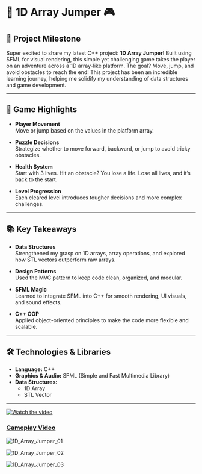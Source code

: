 # 🚀 1D Array Jumper 🎮

## 🌟 Project Milestone

Super excited to share my latest C++ project: **1D Array Jumper**! Built using SFML for visual rendering, this simple yet challenging game takes the player on an adventure across a 1D array-like platform. The goal? Move, jump, and avoid obstacles to reach the end! This project has been an incredible learning journey, helping me solidify my understanding of data structures and game development.

---

## 🎯 Game Highlights

- **Player Movement**  
  Move or jump based on the values in the platform array.

- **Puzzle Decisions**  
  Strategize whether to move forward, backward, or jump to avoid tricky obstacles.

- **Health System**  
  Start with 3 lives. Hit an obstacle? You lose a life. Lose all lives, and it’s back to the start.

- **Level Progression**  
  Each cleared level introduces tougher decisions and more complex challenges.

---

## 📚 Key Takeaways

- **Data Structures**  
  Strengthened my grasp on 1D arrays, array operations, and explored how STL vectors outperform raw arrays.

- **Design Patterns**  
  Used the MVC pattern to keep code clean, organized, and modular.

- **SFML Magic**  
  Learned to integrate SFML into C++ for smooth rendering, UI visuals, and sound effects.

- **C++ OOP**  
  Applied object-oriented principles to make the code more flexible and scalable.

---

## 🛠️ Technologies & Libraries

- **Language:** C++  
- **Graphics & Audio:** SFML (Simple and Fast Multimedia Library)  
- **Data Structures:**  
  - 1D Array  
  - STL Vector  

---

[![Watch the video](https://img.youtube.com/vi/IVSUP6pYOOg/maxresdefault.jpg)](https://youtu.be/IVSUP6pYOOg)

### [Gameplay Video](https://youtu.be/IVSUP6pYOOg)

![1D_Array_Jumper_01](https://github.com/user-attachments/assets/43773fa1-4476-4177-9d93-6821f15d614a)

![1D_Array_Jumper_02](https://github.com/user-attachments/assets/8a342ecd-3c5a-46ab-9303-3b3eb684cc53)

![1D_Array_Jumper_03](https://github.com/user-attachments/assets/aed02e74-87e7-4913-b59c-7d1e2708a3f0)

